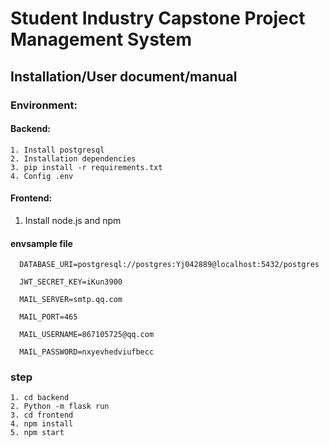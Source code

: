 # Student Industry Capstone Project Management System

## Installation/User document/manual
### Environment:
#### Backend:

```
1. Install postgresql
2. Installation dependencies 
3. pip install -r requirements.txt 
4. Config .env
```

#### Frontend:

1. Install node.js and npm

#### envsample file

```
  DATABASE_URI=postgresql://postgres:Yj042889@localhost:5432/postgres
  
  JWT_SECRET_KEY=iKun3900
  
  MAIL_SERVER=smtp.qq.com
  
  MAIL_PORT=465
  
  MAIL_USERNAME=867105725@qq.com
  
  MAIL_PASSWORD=nxyevhedviufbecc
```

### step
```
1. cd backend
2. Python -m flask run
3. cd frontend
4. npm install
5. npm start
```








